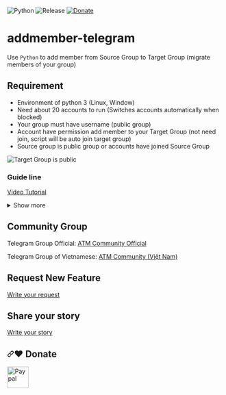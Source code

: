 
![Python](https://img.shields.io/static/v1?label=Python&message=3.9.2&color=306998&logo=python&logoColor=white)
![Release](https://img.shields.io/static/v1?label=Release&message=v2.0&color=306998)
[![Donate](https://img.shields.io/badge/donate-buymeacoffee-green)](https://www.buymeacoffee.com/heva)

# addmember-telegram
Use `Python` to add member from Source Group to Target Group (migrate members of your group)


## Requirement
* Environment of python 3 (Linux, Window)
* Need about 20 accounts to run (Switches accounts automatically when blocked)
* Your group must have username (public group)
* Account have permission add member to your Target Group (not need join, script will be auto join target group)
* Source group is public group or accounts have joined Source Group

![Target Group is public](images/public-group.png)

### Guide line

[Video Tutorial](https://youtu.be/qnNsgHCMQYk)

<details>
  <summary>Show more</summary>

  Note: On Window, use `pip` instead of `pip3`, `python` instead of `python3`
  
 * Step 1: Install package `telethon` `readchar`
 ```
 pip3 install telethon
 
 pip3 install readchar
 ```

 or

 ```
 pip3 install -r requirements.txt
 ```

 Note: 
 
 * Step 2: create file config.json base on config.example.json
 
 
 ```
 {
  "group_source": "atmcommunityvn",
  "group_target": "ATMCommunityOfficial",
  "api_id": 1234566,
  "api_hash": "57c6f3c72c2f21676d53be2eXXXXXX",
  "from_date_active": "20201114",
  "accounts": [
    "+84Heva",
    "+84Love",
    "+84Have"
  ]
}
 ```
 > `group_source`: username of Group Source

 > `group_target`: username of Group Target

 > `api_id` and `api_hash`: Need only one (`api_id` and `api_hash`), how to get them: create an app in https://my.telegram.org/apps and copy the `api_id` and  `api_hash` into the config file

 > `group_target`: username of Group Target

 > `accounts`: list String of your phones


 * Step 3: After setting up your `config.json`, run `python3 init_session.py`, enter phone and the code you received

 ![Init session](images/step1.png)

 * Step 4: run `python3 get_members.py` to get data user and save file in folder `data` with path: `data/atmcommunityvn.json` (`atmcommunityvn` is username's Source Group)


 ```
 {
    "user_id": 847587728,
    "access_hash": 2393668282771176567,
    "username": None
 }
 ```

 Use `user_id` and `access_hash` to add member. Use username have also use to add member, but something use not have username

 One folder is created in folder `data` and have some file `.json` save data of members. If you change accounts (add more account) you need re-run `python3 get_members.py`.


 * Step 4: run `python3 add_members.py` to add member from `group_source` to `group_target`
 Logic: 
	* after adding 1 member, sleep 120s / total_client. If you have 2 accounts, it will sleep 60s
	* after each account adds 35 members --> sleep 2 hours
	* Remove account when there is a Flood, Flood Wait Error
	* Break if there are no more accounts

 Note: If your account gets blocked, go to https://web.telegram.org/k/#@SpamBot and chat /start to see the time the ban would be lifted

 ![Get data](images/block.png)

 If your account is not blocked, but error `FloodWaitError`, in Terminal like as:

 ![FloodWaitError](images/flood-wait.png)

 and you must wait 77464 seconds
 
 > You can Stop The script By crtl+z or crtl+c. type y

 Note: current_count.txt save current index. If It is interupt, please check number index in file. If note current index (base on log in Terminal), edit it to correct and re-run.

 ![Current index](images/current-index.png)

</details>


## Community Group

Telegram Group Official: [ATM Community Official](https://t.me/amtcommunityoffcial)

Telegram Group of Vietnamese: [ATM Community (Việt Nam)](https://t.me/atmcommunityvn)

## Request New Feature
[Write your request](https://github.com/south1907/addmember-telegram/discussions/72)

## Share your story
[Write your story](https://github.com/south1907/addmember-telegram/discussions/74)


<h2 tabindex="-1" dir="auto"><a id="user-content-️-donate" class="anchor" aria-hidden="true" href="#️-donate"><svg class="octicon octicon-link" viewBox="0 0 16 16" version="1.1" width="16" height="16" aria-hidden="true"><path fill-rule="evenodd" d="M7.775 3.275a.75.75 0 001.06 1.06l1.25-1.25a2 2 0 112.83 2.83l-2.5 2.5a2 2 0 01-2.83 0 .75.75 0 00-1.06 1.06 3.5 3.5 0 004.95 0l2.5-2.5a3.5 3.5 0 00-4.95-4.95l-1.25 1.25zm-4.69 9.64a2 2 0 010-2.83l2.5-2.5a2 2 0 012.83 0 .75.75 0 001.06-1.06 3.5 3.5 0 00-4.95 0l-2.5 2.5a3.5 3.5 0 004.95 4.95l1.25-1.25a.75.75 0 00-1.06-1.06l-1.25 1.25a2 2 0 01-2.83 0z"></path></svg></a><g-emoji class="g-emoji" alias="heart" fallback-src="https://github.githubassets.com/images/icons/emoji/unicode/2764.png">❤️</g-emoji> Donate</h2>

<p dir="auto"><a href="https://www.paypal.com/donate/?hosted_button_id=F86F4AB65QNYL" title="https://paypal.me/Antoni" rel="nofollow"><img align="left" height="50" src="https://camo.githubusercontent.com/59cfbcf1ae58c3d6f862b1633f575920df6db1ac8974973b5e7f341a388b292d/68747470733a2f2f7777772e6d65646961666972652e636f6d2f636f6e766b65792f373264632f697a3738797337767466736c3935377a672e6a7067" alt="Paypal" data-canonical-src="https://www.mediafire.com/convkey/72dc/iz78ys7vtfsl957zg.jpg" style="max-width: 100%;"></a></p>

<br /><br />
